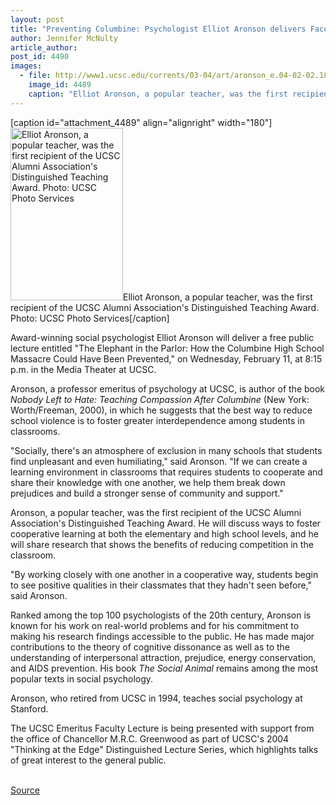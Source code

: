 ```yaml
---
layout: post
title: "Preventing Columbine: Psychologist Elliot Aronson delivers Faculty Emeritus Lecture February 11"
author: Jennifer McNulty
article_author: 
post_id: 4490
images:
  - file: http://www1.ucsc.edu/currents/03-04/art/aronson_e.04-02-02.180.jpg
    image_id: 4489
    caption: "Elliot Aronson, a popular teacher, was the first recipient of the UCSC Alumni Association's Distinguished Teaching Award. Photo: UCSC Photo Services"
---
```


[caption id="attachment_4489" align="alignright" width="180"]<a href="http://dev-ucsc-news.pantheonsite.io/wp-content/uploads/2004/02/aronson_e.04-02-02.180.jpg"><img class="size-full wp-image-4489" src="http://dev-ucsc-news.pantheonsite.io/wp-content/uploads/2004/02/aronson_e.04-02-02.180.jpg" alt="Elliot Aronson, a popular teacher, was the first recipient of the UCSC Alumni Association's Distinguished Teaching Award. Photo: UCSC Photo Services" width="180" height="276" /></a>Elliot Aronson, a popular teacher, was the first recipient of the UCSC Alumni Association's Distinguished Teaching Award. Photo: UCSC Photo Services[/caption]
<p>
  Award-winning social psychologist Elliot Aronson will deliver a free public lecture entitled "The Elephant in the Parlor: How the Columbine High School Massacre Could Have Been Prevented," on Wednesday, February 11, at 8:15 p.m. in the Media Theater at UCSC.
</p>
<p>
  Aronson, a professor emeritus of psychology at UCSC, is author of the book <i>Nobody Left to Hate: Teaching Compassion After Columbine</i> (New York: Worth/Freeman, 2000), in which he suggests that the best way to reduce school violence is to foster greater interdependence among students in classrooms.<br>
</p>
<p>
  "Socially, there's an atmosphere of exclusion in many schools that students find unpleasant and even humiliating," said Aronson. "If we can create a learning environment in classrooms that requires students to cooperate and share their knowledge with one another, we help them break down prejudices and build a stronger sense of community and support."<br>
</p>
<p>
  Aronson, a popular teacher, was the first recipient of the UCSC Alumni Association's Distinguished Teaching Award. He will discuss ways to foster cooperative learning at both the elementary and high school levels, and he will share research that shows the benefits of reducing competition in the classroom.
</p>
<p>
  "By working closely with one another in a cooperative way, students begin to see positive qualities in their classmates that they hadn't seen before," said Aronson.<br>
</p>
<p>
  Ranked among the top 100 psychologists of the 20th century, Aronson is known for his work on real-world problems and for his commitment to making his research findings accessible to the public. He has made major contributions to the theory of cognitive dissonance as well as to the understanding of interpersonal attraction, prejudice, energy conservation, and AIDS prevention. His book <i>The Social Animal</i> remains among the most popular texts in social psychology.<br>
</p>
<p>
  Aronson, who retired from UCSC in 1994, teaches social psychology at Stanford.
</p>
<p>
  The UCSC Emeritus Faculty Lecture is being presented with support from the office of Chancellor M.R.C. Greenwood as part of UCSC's 2004 "Thinking at the Edge" Distinguished Lecture Series, which highlights talks of great interest to the general public.<br>
  <br>
</p>
<p><a href="http://www1.ucsc.edu/currents/03-04/02-02/aronson.html" title="Permalink to aronson">Source</a></p>
